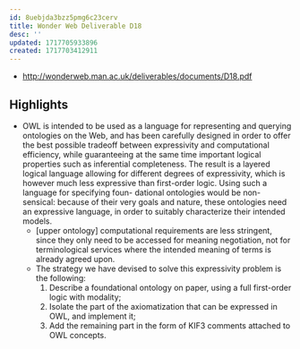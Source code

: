 ```yaml
---
id: 8uebjda3bzz5pmg6c23cerv
title: Wonder Web Deliverable D18
desc: ''
updated: 1717705933896
created: 1717703412911
---
```


- http://wonderweb.man.ac.uk/deliverables/documents/D18.pdf


## Highlights

- OWL is intended to be used as a language for representing and querying ontologies on the Web, and has been carefully designed in order to offer the best possible tradeoff between expressivity and computational efficiency, while guaranteeing at the same time important logical properties such as inferential completeness. The result is a layered logical language allowing for different degrees of expressivity, which is however much less expressive than first-order logic. Using such a language for specifying foun- dational ontologies would be non-sensical: because of their very goals and nature, these ontologies need an expressive language, in order to suitably characterize their intended models.
  - [upper ontology] computational requirements are less stringent, since they only need to be accessed for meaning negotiation, not for terminological services where the intended meaning of terms is already agreed upon.
  - The strategy we have devised to solve this expressivity problem is the following:
    1. Describe a foundational ontology on paper, using a full first-order logic with modality;
    2. Isolate the part of the axiomatization that can be expressed in OWL, and implement it;
    3. Add the remaining part in the form of KIF3 comments attached to OWL concepts.